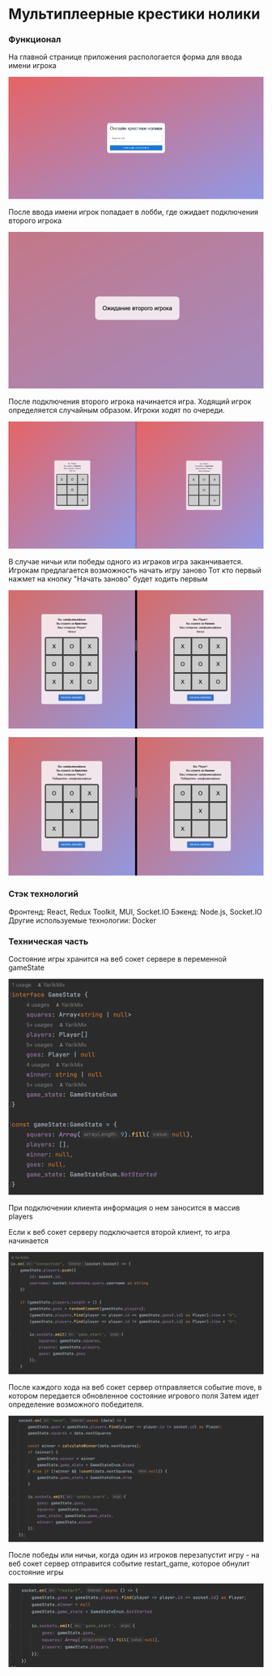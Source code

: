 # Мультиплеерные крестики нолики

### Функционал

На главной странице приложения распологается форма для ввода имени игрока

![](assets/1.png)

После ввода имени игрок попадает в лобби, где ожидает подключения второго игрока

![](assets/3.png)

После подключения второго игрока начинается игра.
Ходящий игрок определяется случайным образом.
Игроки ходят по очереди.

![](assets/2.png)

В случае ничьи или победы одного из играков игра заканчивается. 
Игрокам предлагается возможность начать игру заново
Тот кто первый нажмет на кнопку "Начать заново" будет ходить первым

![](assets/4.png)

![](assets/5.png)

### Стэк технологий

Фронтенд: React, Redux Toolkit, MUI, Socket.IO
Бэкенд: Node.js, Socket.IO
Другие используемые технологии: Docker

### Техническая часть

Состояние игры хранится на веб сокет сервере в переменной gameState

![](assets/6.png)

При подключении клиента информация о нем заносится в массив players

Если к веб сокет серверу подключается второй клиент, то игра начинается

![](assets/7.png)

После каждого хода на веб сокет сервер отправляется событие move, в котором передается обновленное состояние игрового поля
Затем идет определение возможного победителя.

![](assets/8.png)

После победы или ничьи, когда один из игроков перезапустит игру - на веб сокет сервер отправится событие restart_game, которое обнулит состояние игры

![](assets/9.png)